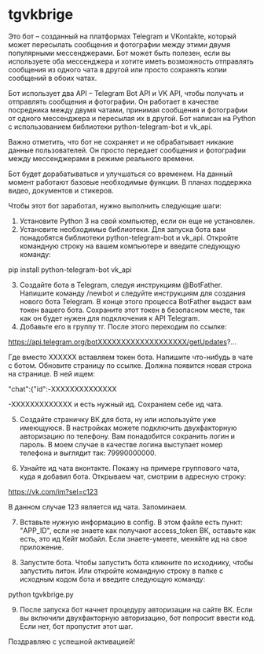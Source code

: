 # tgvkbrige
Это бот – созданный на платформах Telegram и VKontakte, который может пересылать сообщения и фотографии между этими двумя популярными мессенджерами. Бот может быть полезен, если вы используете оба мессенджера и хотите иметь возможность отправлять сообщения из одного чата в другой или просто сохранять копии сообщений в обоих чатах.

Бот использует два API – Telegram Bot API и VK API, чтобы получать и отправлять сообщения и фотографии. Он работает в качестве посредника между двумя чатами, принимая сообщения и фотографии от одного мессенджера и пересылая их в другой. Бот написан на Python с использованием библиотеки python-telegram-bot и vk_api.

Важно отметить, что бот не сохраняет и не обрабатывает никакие данные пользователей. Он просто передает сообщения и фотографии между мессенджерами в режиме реального времени.

Бот будет дорабатываться и улучшаться со временем. На данный момент работают базовые необходимые функции. В планах поддержка видео, документов и стикеров.

Чтобы этот бот заработал, нужно выполнить следующие шаги:
1. Установите Python 3 на свой компьютер, если он еще не установлен.
2. Установите необходимые библиотеки. Для запуска бота вам понадобятся библиотеки python-telegram-bot и vk_api. Откройте командную строку на вашем компьютере и введите следующую команду:

pip install python-telegram-bot vk_api

3. Создайте бота в Telegram, следуя инструкциям @BotFather. Напишите команду /newbot и следуйте инструкциям для создания нового бота Telegram. В конце этого процесса BotFather выдаст вам токен вашего бота. Сохраните этот токен в безопасном месте, так как он будет нужен для подключения к API Telegram.
4. Добавьте его в группу тг. После этого переходим по ссылке:

https://api.telegram.org/botХХХХХХХХХХХХХХХХХХХ/getUpdates?...

Где вместо ХХХХХХ вставляем токен бота. Напишите что-нибудь в чате с ботом. Обновите страницу по ссылке. Должна появится новая строка на странице. В ней ищем: 

"chat":{"id":-ХХХХХХХХХХХХХХ

-ХХХХХХХХХХХХХ и есть нужный ид. Сохраняем себе ид чата.

5. Создайте страничку ВК для бота, ну или используйте уже имеющуюся. В настройках можете подключить двухфакторную авторизацию по телефону. Вам понадобится сохранить логин и пароль. В моем случае в качестве логина выступает номер телефона и выглядит так: 79990000000.
   
6. Узнайте ид чата вконтакте. Покажу на примере группового чата, куда я добавил бота. Открываем чат, смотрим в адресную строку: 

https://vk.com/im?sel=c123

В данном случае 123 является ид чата. Запоминаем.

7. Вставьте нужную информацию в config. В этом файле есть пункт: "APP_ID", если не знаете как получают access_token ВК, оставьте как есть, это ид Кейт мобайл. Если знаете-умеете, меняйте ид на свое приложение.

8. Запустите бота. Чтобы запустить бота кликните по исходнику, чтобы запустить питон. Или откройте командную строку в папке с исходным кодом бота и введите следующую команду:

python tgvkbrige.py


9. После запуска бот начнет процедуру авторизации на сайте ВК. Если вы включили двухфакторную авторизацию, бот попросит ввести код. Если нет, бот пропустит этот шаг.

Поздравляю с успешной активацией!
